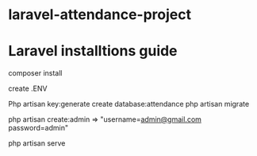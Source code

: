 # laravel-attendance-project

# Laravel installtions guide

<p>composer install</p>
<p>create .ENV</p>
Php artisan key:generate
create database:attendance
php artisan migrate

php artisan create:admin  => "username=admin@gmail.com password=admin"

php artisan serve
